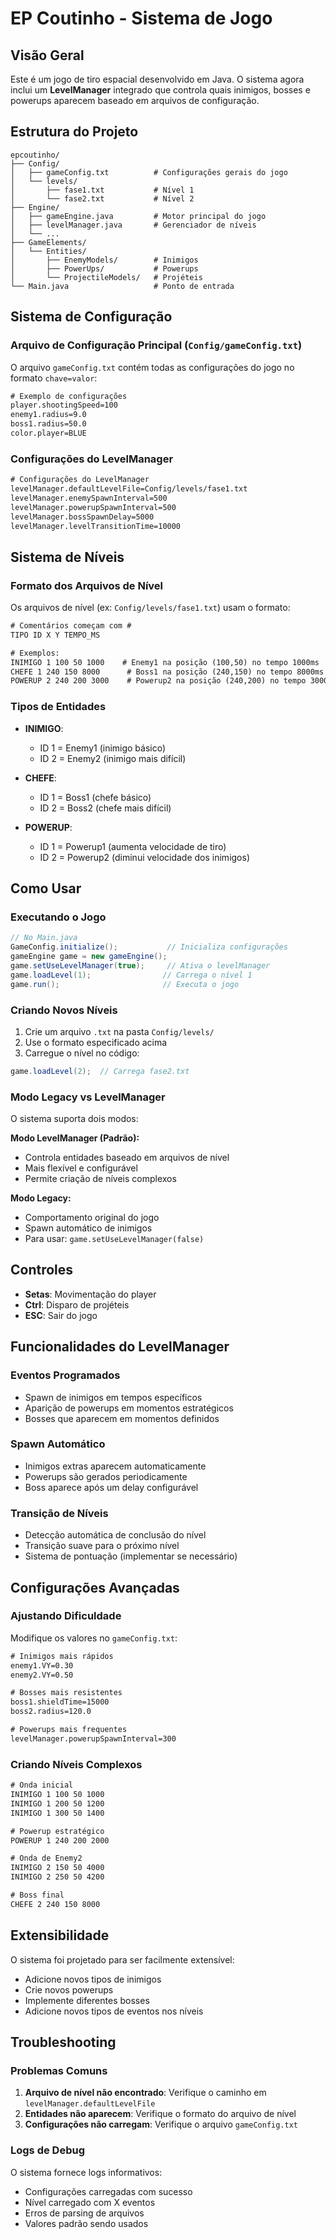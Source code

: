 # EP Coutinho - Sistema de Jogo

## Visão Geral

Este é um jogo de tiro espacial desenvolvido em Java. O sistema agora inclui um **LevelManager** integrado que controla quais inimigos, bosses e powerups aparecem baseado em arquivos de configuração.

## Estrutura do Projeto

```
epcoutinho/
├── Config/
│   ├── gameConfig.txt          # Configurações gerais do jogo
│   └── levels/
│       ├── fase1.txt           # Nível 1
│       └── fase2.txt           # Nível 2
├── Engine/
│   ├── gameEngine.java         # Motor principal do jogo
│   ├── levelManager.java       # Gerenciador de níveis
│   └── ...
├── GameElements/
│   └── Entities/
│       ├── EnemyModels/        # Inimigos
│       ├── PowerUps/           # Powerups
│       └── ProjectileModels/   # Projéteis
└── Main.java                   # Ponto de entrada
```

## Sistema de Configuração

### Arquivo de Configuração Principal (`Config/gameConfig.txt`)

O arquivo `gameConfig.txt` contém todas as configurações do jogo no formato `chave=valor`:

```txt
# Exemplo de configurações
player.shootingSpeed=100
enemy1.radius=9.0
boss1.radius=50.0
color.player=BLUE
```

### Configurações do LevelManager

```txt
# Configurações do LevelManager
levelManager.defaultLevelFile=Config/levels/fase1.txt
levelManager.enemySpawnInterval=500
levelManager.powerupSpawnInterval=500
levelManager.bossSpawnDelay=5000
levelManager.levelTransitionTime=10000
```

## Sistema de Níveis

### Formato dos Arquivos de Nível

Os arquivos de nível (ex: `Config/levels/fase1.txt`) usam o formato:

```txt
# Comentários começam com #
TIPO ID X Y TEMPO_MS

# Exemplos:
INIMIGO 1 100 50 1000    # Enemy1 na posição (100,50) no tempo 1000ms
CHEFE 1 240 150 8000      # Boss1 na posição (240,150) no tempo 8000ms
POWERUP 2 240 200 3000    # Powerup2 na posição (240,200) no tempo 3000ms
```

### Tipos de Entidades

- **INIMIGO**: 
  - ID 1 = Enemy1 (inimigo básico)
  - ID 2 = Enemy2 (inimigo mais difícil)

- **CHEFE**:
  - ID 1 = Boss1 (chefe básico)
  - ID 2 = Boss2 (chefe mais difícil)

- **POWERUP**:
  - ID 1 = Powerup1 (aumenta velocidade de tiro)
  - ID 2 = Powerup2 (diminui velocidade dos inimigos)

## Como Usar

### Executando o Jogo

```java
// No Main.java
GameConfig.initialize();           // Inicializa configurações
gameEngine game = new gameEngine();
game.setUseLevelManager(true);     // Ativa o levelManager
game.loadLevel(1);                // Carrega o nível 1
game.run();                       // Executa o jogo
```

### Criando Novos Níveis

1. Crie um arquivo `.txt` na pasta `Config/levels/`
2. Use o formato especificado acima
3. Carregue o nível no código:

```java
game.loadLevel(2);  // Carrega fase2.txt
```

### Modo Legacy vs LevelManager

O sistema suporta dois modos:

**Modo LevelManager (Padrão):**
- Controla entidades baseado em arquivos de nível
- Mais flexível e configurável
- Permite criação de níveis complexos

**Modo Legacy:**
- Comportamento original do jogo
- Spawn automático de inimigos
- Para usar: `game.setUseLevelManager(false)`

## Controles

- **Setas**: Movimentação do player
- **Ctrl**: Disparo de projéteis
- **ESC**: Sair do jogo

## Funcionalidades do LevelManager

### Eventos Programados
- Spawn de inimigos em tempos específicos
- Aparição de powerups em momentos estratégicos
- Bosses que aparecem em momentos definidos

### Spawn Automático
- Inimigos extras aparecem automaticamente
- Powerups são gerados periodicamente
- Boss aparece após um delay configurável

### Transição de Níveis
- Detecção automática de conclusão do nível
- Transição suave para o próximo nível
- Sistema de pontuação (implementar se necessário)

## Configurações Avançadas

### Ajustando Dificuldade

Modifique os valores no `gameConfig.txt`:

```txt
# Inimigos mais rápidos
enemy1.VY=0.30
enemy2.VY=0.50

# Bosses mais resistentes
boss1.shieldTime=15000
boss2.radius=120.0

# Powerups mais frequentes
levelManager.powerupSpawnInterval=300
```

### Criando Níveis Complexos

```txt
# Onda inicial
INIMIGO 1 100 50 1000
INIMIGO 1 200 50 1200
INIMIGO 1 300 50 1400

# Powerup estratégico
POWERUP 1 240 200 2000

# Onda de Enemy2
INIMIGO 2 150 50 4000
INIMIGO 2 250 50 4200

# Boss final
CHEFE 2 240 150 8000
```

## Extensibilidade

O sistema foi projetado para ser facilmente extensível:

- Adicione novos tipos de inimigos
- Crie novos powerups
- Implemente diferentes bosses
- Adicione novos tipos de eventos nos níveis

## Troubleshooting

### Problemas Comuns

1. **Arquivo de nível não encontrado**: Verifique o caminho em `levelManager.defaultLevelFile`
2. **Entidades não aparecem**: Verifique o formato do arquivo de nível
3. **Configurações não carregam**: Verifique o arquivo `gameConfig.txt`

### Logs de Debug

O sistema fornece logs informativos:
- Configurações carregadas com sucesso
- Nível carregado com X eventos
- Erros de parsing de arquivos
- Valores padrão sendo usados
